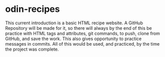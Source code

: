 # odin-recipes

This current introduction is a basic HTML recipe website. A GitHub Repository will be made for it, so there will always by the end of this be practice with HTML tags and attributes, git commands, to push, clone from GitHub, and save the work. This also gives opportunity to practice messages in commits. All of this would be used, and practiced, by the time the project was complete.
